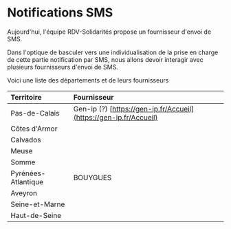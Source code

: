 # Notifications SMS

Aujourd'hui, l'équipe RDV-Solidarités propose un fournisseur d'envoi de SMS.

Dans l'optique de basculer vers une individualisation de la prise en charge de cette partie notification par SMS, nous allons devoir interagir avec plusieurs fournisseurs d'envoi de SMS.

Voici une liste des départements et de leurs fournisseurs

| Territoire | Fournisseur |
| :--- | :--- |
| Pas-de-Calais | Gen-ip \(?\) [https://gen-ip.fr/Accueil](https://gen-ip.fr/Accueil) |
| Côtes d'Armor |  |
| Calvados |  |
| Meuse |  |
| Somme |  |
| Pyrénées-Atlantique | BOUYGUES |
| Aveyron |  |
| Seine-et-Marne |  |
| Haut-de-Seine |  |

